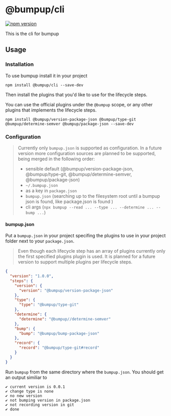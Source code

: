 # @bumpup/cli
[![npm version](https://badge.fury.io/js/%40bumpup%2Fcli.svg)](https://badge.fury.io/js/%40bumpup%2Fcli)

This is the cli for bumpup

## Usage
### Installation
To use bumpup install it in your project
```shell script
npm install @bumpup/cli --save-dev
```

Then install the plugins that you'd like to use for the lifecycle steps.

You can use the official plugins under the `@bumpup` scope, or any other plugins that implements the lifecycle steps.

```shell script
npm install @bumpup/version-package-json @bumpup/type-git @bumpup/determine-semver @bumpup/package-json --save-dev
```

### Configuration
> Currently only `bumpup.json` is supported as configuration. 
> In a future version more configuration sources are planned to be supported, being merged in the following order:
> - sensible default (@bumpup/version-package-json, @bumpup/type-git, @bumpup/determine-semver, @bumpup/package-json)
> - `~/.bumpup.json`
> - as a key in `package.json`
> - `bumpup.json` (searching up to the filesystem root until a bumpup json is found, like package.json is found )
> - cli args (`npx bumpup --read ... --type ... --determine ... --bump ...`)

#### bumpup.json
Put a `bumpup.json` in your project specifing the plugins to use in your project folder next to your `package.json`.
> Even though each lifecycle step has an array of plugins currently only the first specified plugins plugin is used.
> It is planned for a future version to support multiple plugins per lifecycle steps.
```json
{
  "version": "1.0.0",
  "steps": {
    "version": {
      "version": "@bumpup/version-package-json"
    },
    "type": {
      "type": "@bumpup/type-git"
    },
    "determine": {
      "determine": "@bumpup//determine-semver"
    },
    "bump": {
      "bump": "@bumpup/bump-package-json"
    },
    "record": {
      "record": "@bumpup/type-git#record"
    }
  }
}

```

Run `bumpup` from the same directory where the `bumpup.json`. You should get an output similiar to
```shell script
✔ current version is 0.0.1
✔ change type is none
✔ no new version
✔ not bumping version in package.json
✔ not recording version in git
✔ done
```
